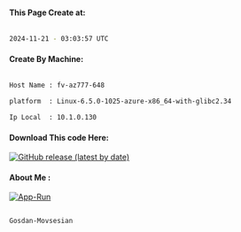 
   
#### This Page Create at:

```bash

2024-11-21 - 03:03:57 UTC

```

#### Create By Machine:

```bash

Host Name : fv-az777-648

platform  : Linux-6.5.0-1025-azure-x86_64-with-glibc2.34

Ip Local  : 10.1.0.130

```
#### Download This code Here:

[![GitHub release (latest by date)](https://img.shields.io/github/v/release/Gosdan-Movsesian/Gosdan?style=for-the-badge&label=Download)](https://github.com/Gosdan-Movsesian/Gosdan/releases) 

</p> 

#### About Me :

[![App-Run](https://github.com/Gosdan-Movsesian/Gosdan/actions/workflows/App-Run.yml/badge.svg)](https://github.com/Gosdan-Movsesian/Gosdan/actions/workflows/App-Run.yml)

```bash

Gosdan-Movsesian

```

